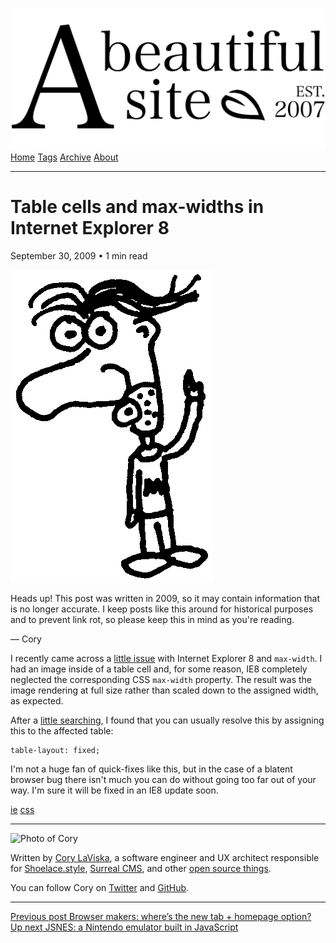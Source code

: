 <a href="../../index.html" class="header-link"><img src="../../images/logos/wordmark.svg" alt="A Beautiful Site" class="wordmark" /></a> <a href="../../index.html" class="nav-item">Home</a> <a href="../../tags/index.html" class="nav-item">Tags</a> <a href="../index.html" class="nav-item">Archive</a> <a href="../../about/index.html" class="nav-item">About</a>

---

# Table cells and max-widths in Internet Explorer 8

September 30, 2009 • 1 min read

![A drawing of a cartoon man pointing upwards](../../images/artwork/pointer.gif)

Heads up! This post was written in 2009, so it may contain information that is no longer accurate. I keep posts like this around for historical purposes and to prevent link rot, so please keep this in mind as you're reading.

— Cory

I recently came across a [little issue](https://connect.microsoft.com/IE/feedback/ViewFeedback.aspx?FeedbackID=425785) with Internet Explorer 8 and `max-width`. I had an image inside of a table cell and, for some reason, IE8 completely neglected the corresponding CSS `max-width` property. The result was the image rendering at full size rather than scaled down to the assigned width, as expected.

After a [little searching](http://bytes.com/topic/html-css/answers/870359-ie8-display-table-cell-max-width-bug), I found that you can usually resolve this by assigning this to the affected table:

    table-layout: fixed;

I'm not a huge fan of quick-fixes like this, but in the case of a blatent browser bug there isn't much you can do without going too far out of your way. I'm sure it will be fixed in an IE8 update soon.

<a href="../../tags/ie/index.html" class="post-tag">ie</a> <a href="../../tags/css/index.html" class="post-tag">css</a>

---

<img src="http://0.gravatar.com/avatar/bf1b3b95fd5b096a3592247c29667b33?s=512" alt="Photo of Cory" class="avatar avatar-small" />

Written by [Cory LaViska](../../index-4.html), a software engineer and UX architect responsible for [Shoelace.style](https://shoelace.style/), [Surreal CMS](https://www.surrealcms.com/), and other [open source things](https://github.com/claviska).

You can follow Cory on [Twitter](https://twitter.com/claviska) and [GitHub](https://github.com/claviska).

---

<a href="../browser-makers-wheres-the-new-tab-homepage-option/index.html" class="post-nav-previous"><span class="small">Previous post</span> Browser makers: where’s the new tab + homepage option?</a> <a href="../jsnes-a-nintendo-emulator-built-in-javascript/index.html" class="post-nav-next"><span class="small">Up next</span> JSNES: a Nintendo emulator built in JavaScript</a>

